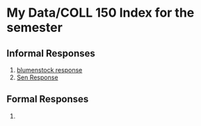 # My Data/COLL 150 Index for the semester


## Informal Responses

1. [blumenstock response](https://aravindsurumpudi.github.io/FirstRepository/blomenstock.html)
2. [Sen Response](https://github.com/AravindSurumpudi/FirstRepository/blob/main/senresponse.md)


## Formal Responses

1. 
